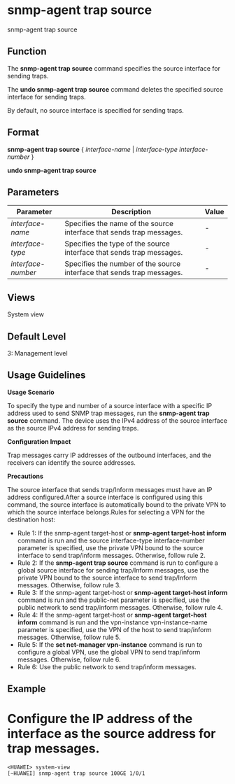 snmp-agent trap source
======================

snmp-agent trap source

Function
--------



The **snmp-agent trap source** command specifies the source interface for sending traps.

The **undo snmp-agent trap source** command deletes the specified source interface for sending traps.



By default, no source interface is specified for sending traps.


Format
------

**snmp-agent trap source** { *interface-name* | *interface-type* *interface-number* }

**undo snmp-agent trap source**


Parameters
----------

| Parameter | Description | Value |
| --- | --- | --- |
| *interface-name* | Specifies the name of the source interface that sends trap messages. | - |
| *interface-type* | Specifies the type of the source interface that sends trap messages. | - |
| *interface-number* | Specifies the number of the source interface that sends trap messages. | - |



Views
-----

System view


Default Level
-------------

3: Management level


Usage Guidelines
----------------

**Usage Scenario**

To specify the type and number of a source interface with a specific IP address used to send SNMP trap messages, run the **snmp-agent trap source** command. The device uses the IPv4 address of the source interface as the source IPv4 address for sending traps.

**Configuration Impact**

Trap messages carry IP addresses of the outbound interfaces, and the receivers can identify the source addresses.

**Precautions**

The source interface that sends trap/Inform messages must have an IP address configured.After a source interface is configured using this command, the source interface is automatically bound to the private VPN to which the source interface belongs.Rules for selecting a VPN for the destination host:

* Rule 1: If the snmp-agent target-host or **snmp-agent target-host inform** command is run and the source interface-type interface-number parameter is specified, use the private VPN bound to the source interface to send trap/inform messages. Otherwise, follow rule 2.
* Rule 2: If the **snmp-agent trap source** command is run to configure a global source interface for sending trap/Inform messages, use the private VPN bound to the source interface to send trap/Inform messages. Otherwise, follow rule 3.
* Rule 3: If the snmp-agent target-host or **snmp-agent target-host inform** command is run and the public-net parameter is specified, use the public network to send trap/inform messages. Otherwise, follow rule 4.
* Rule 4: If the snmp-agent target-host or **snmp-agent target-host inform** command is run and the vpn-instance vpn-instance-name parameter is specified, use the VPN of the host to send trap/inform messages. Otherwise, follow rule 5.
* Rule 5: If the **set net-manager vpn-instance** command is run to configure a global VPN, use the global VPN to send trap/inform messages. Otherwise, follow rule 6.
* Rule 6: Use the public network to send trap/inform messages.

Example
-------

# Configure the IP address of the interface as the source address for trap messages.
```
<HUAWEI> system-view
[~HUAWEI] snmp-agent trap source 100GE 1/0/1

```